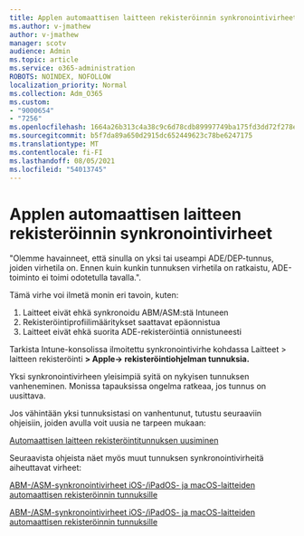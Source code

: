 ```yaml
---
title: Applen automaattisen laitteen rekisteröinnin synkronointivirheet
ms.author: v-jmathew
author: v-jmathew
manager: scotv
audience: Admin
ms.topic: article
ms.service: o365-administration
ROBOTS: NOINDEX, NOFOLLOW
localization_priority: Normal
ms.collection: Adm_O365
ms.custom:
- "9000654"
- "7256"
ms.openlocfilehash: 1664a26b313c4a38c9c6d78cdb89997749ba175fd3dd72f278e99bbd50b0ee84
ms.sourcegitcommit: b5f7da89a650d2915dc652449623c78be6247175
ms.translationtype: MT
ms.contentlocale: fi-FI
ms.lasthandoff: 08/05/2021
ms.locfileid: "54013745"
---
```

# <a name="apple-automatic-device-enrollment-sync-errors"></a>Applen automaattisen laitteen rekisteröinnin synkronointivirheet

"Olemme havainneet, että sinulla on yksi tai useampi ADE/DEP-tunnus, joiden virhetila on. Ennen kuin kunkin tunnuksen virhetila on ratkaistu, ADE-toiminto ei toimi odotetulla tavalla.".

Tämä virhe voi ilmetä monin eri tavoin, kuten:

1. Laitteet eivät ehkä synkronoidu ABM/ASM:stä Intuneen
2. Rekisteröintiprofiilimääritykset saattavat epäonnistua
3. Laitteet eivät ehkä suorita ADE-rekisteröintiä onnistuneesti

Tarkista Intune-konsolissa ilmoitettu synkronointivirhe kohdassa Laitteet > laitteen rekisteröinti **> Apple-> rekisteröintiohjelman tunnuksia.**

Yksi synkronointivirheen yleisimpiä syitä on nykyisen tunnuksen vanheneminen. Monissa tapauksissa ongelma ratkeaa, jos tunnus on uusittava.

Jos vähintään yksi tunnuksistasi on vanhentunut, tutustu seuraaviin ohjeisiin, joiden avulla voit uusia ne tarpeen mukaan:

[Automaattisen laitteen rekisteröintitunnuksen uusiminen](https://docs.microsoft.com/mem/intune/enrollment/device-enrollment-program-enroll-ios#renew-an-automated-device-enrollment-token)

Seuraavista ohjeista näet myös muut tunnuksen synkronointivirheitä aiheuttavat virheet:

[ABM-/ASM-synkronointivirheet iOS-/iPadOS- ja macOS-laitteiden automaattisen rekisteröinnin tunnuksille](https://docs.microsoft.com/mem/intune/enrollment/troubleshoot-ios-enrollment-errors#sync-token-errors-between-intune-and-ade-dep)







[ABM-/ASM-synkronointivirheet iOS-/iPadOS- ja macOS-laitteiden automaattisen rekisteröinnin tunnuksille](https://docs.microsoft.com/mem/intune/enrollment/troubleshoot-ios-enrollment-errors#resolutions-when-syncing-tokens-between-intune-and-abmasm-for-automated-device-enrollment)
